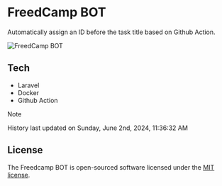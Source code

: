 # FreedCamp BOT

Automatically assign an ID before the task title based on Github Action.

![FreedCamp BOT](https://repository-images.githubusercontent.com/737932867/7d34798b-2680-471c-b089-a78a718d3d6a)

## Tech

- Laravel
- Docker
- Github Action

> [!NOTE]  
> History last updated on Sunday, June 2nd, 2024, 11:36:32 AM

## License

The Freedcamp BOT is open-sourced software licensed under the [MIT license](https://opensource.org/licenses/MIT).
